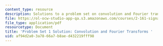 ```yaml
---
content_type: resource
description: Solutions to a problem set on convolution and Fourier transforms.
file: https://ol-ocw-studio-app-qa.s3.amazonaws.com/courses/2-161-signal-processing-continuous-and-discrete-fall-2008/af94d2a03a7866a7b8aed432219fff98_ps1soln.pdf
file_type: application/pdf
resourcetype: Document
title: 'Problem Set 1 Solution: Convolution and Fourier Transforms '
uid: af94d2a0-3a78-66a7-b8ae-d432219fff98
---
```

